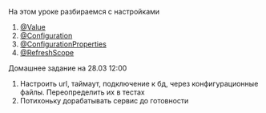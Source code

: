 На этом уроке разбираемся с настройками 

1) [@Value](https://www.baeldung.com/spring-value-annotation) 
2) [@Configuration](https://docs.spring.io/spring-framework/reference/core/beans/java/basic-concepts.html)
3) [@ConfigurationProperties](https://www.baeldung.com/configuration-properties-in-spring-boot#simple-properties)
4) [@RefreshScope](https://www.baeldung.com/spring-reloading-properties#reloading-cloud)

Домашнее задание на 28.03 12:00
1) Настроить url, таймаут, подключение к бд, через конфигурационные файлы. Переопределить их в тестах
2) Потихоньку дорабатывать сервис до готовности